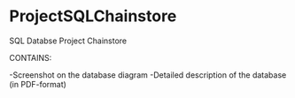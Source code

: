 # ProjectSQLChainstore
SQL Databse Project Chainstore


CONTAINS:

-Screenshot on the database diagram
-Detailed description of the database (in PDF-format)
